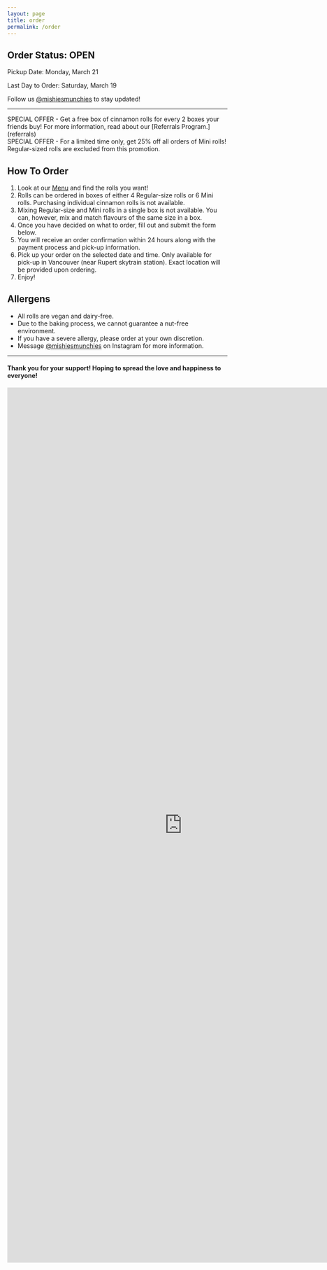 ```yaml
---
layout: page
title: order
permalink: /order
---
```


## Order Status: OPEN
Pickup Date: Monday, March 21

Last Day to Order: Saturday, March 19

Follow us [@mishiesmunchies](https://www.instagram.com/mishiesmunchies/) to stay updated!

---

<div class="note"></div>
SPECIAL OFFER - Get a free box of cinnamon rolls for every 2 boxes your friends buy! For more information, read about our [Referrals Program.](referrals)

<div class="note"></div>
SPECIAL OFFER - For a limited time only, get 25% off all orders of Mini rolls! Regular-sized rolls are excluded from this promotion.

## How To Order
1. Look at our [Menu](menu) and find the rolls you want!
2. Rolls can be ordered in boxes of either 4 Regular-size rolls or 6 Mini rolls. Purchasing individual cinnamon rolls is not available. 
3. Mixing Regular-size and Mini rolls in a single box is not available. You can, however, mix and match flavours of the same size in a box. 
4. Once you have decided on what to order, fill out and submit the form below.
5. You will receive an order confirmation within 24 hours along with the payment process and pick-up information.
6. Pick up your order on the selected date and time. Only available for pick-up in Vancouver (near Rupert skytrain station). Exact location will be provided upon ordering.
7. Enjoy!

## Allergens
- All rolls are vegan and dairy-free. 
- Due to the baking process, we cannot guarantee a nut-free environment. 
- If you have a severe allergy, please order at your own discretion. 
- Message [@mishiesmunchies](https://www.instagram.com/mishiesmunchies/) on Instagram for more information. 

---

#### Thank you for your support! Hoping to spread the love and happiness to everyone!

<iframe class="google-form" src="https://docs.google.com/forms/d/e/1FAIpQLSfuDx8gzm7VhwqWfyYDL8pve3tsZaDPJ70bwes-9EZ683i2RQ/viewform?embedded=true" width="800" height="2000" frameborder="0" marginheight="0" marginwidth="0">Loading…</iframe>